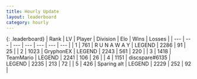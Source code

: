 ```yaml
---
title: Hourly Update
layout: leaderboard
category: hourly
---
```


{: .leaderboard}
| Rank | LV | Player | Division | Elo | Wins | Losses |
| --- | --- | --- | --- | --- | --- | --- |
| <span data-change="0">1</span> | 761 | <span title="ID: 66144">R U N A W A Y</span> | LEGEND | <span data-change="0">2286</span> | <span data-change="0">91</span> | <span data-change="0">25</span> |
| <span data-change="1">2</span> | 1023 | <span title="ID: 315148">GryphonEX</span> | LEGEND | <span data-change="0">2243</span> | <span data-change="0">561</span> | <span data-change="0">220</span> |
| <span data-change="1">3</span> | 1418 | <span title="ID: 164871">TeamMario</span> | LEGEND | <span data-change="0">2241</span> | <span data-change="0">106</span> | <span data-change="0">26</span> |
| <span data-change="1">4</span> | 1151 | <span title="ID: 203132">discspare#6135</span> | LEGEND | <span data-change="0">2235</span> | <span data-change="0">213</span> | <span data-change="0">72</span> |
| <span data-change="-3">5</span> | 426 | <span title="ID: 382502">Sparing alt</span> | LEGEND | <span data-change="-19">2229</span> | <span data-change="3">252</span> | <span data-change="2">92</span> |